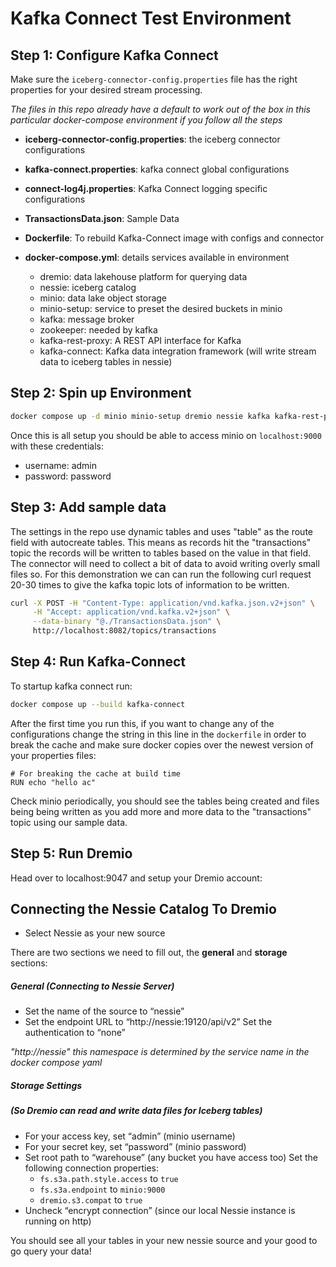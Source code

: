 # Kafka Connect Test Environment

## Step 1: Configure Kafka Connect

Make sure the `iceberg-connector-config.properties` file has the right properties for your desired stream processing.

_The files in this repo already have a default to work out of the box in this particular docker-compose environment if you follow all the steps_

- **iceberg-connector-config.properties**: the iceberg connector configurations

- **kafka-connect.properties**: kafka connect global configurations

- **connect-log4j.properties**: Kafka Connect logging specific configurations

- **TransactionsData.json**: Sample Data

- **Dockerfile**: To rebuild Kafka-Connect image with configs and connector

- **docker-compose.yml**: details services available in environment
  - dremio: data lakehouse platform for querying data
  - nessie: iceberg catalog
  - minio: data lake object storage
  - minio-setup: service to preset the desired buckets in minio
  - kafka: message broker
  - zookeeper: needed by kafka
  - kafka-rest-proxy: A REST API interface for Kafka
  - kafka-connect: Kafka data integration framework (will write stream data to iceberg tables in nessie)

## Step 2: Spin up Environment

```bash
docker compose up -d minio minio-setup dremio nessie kafka kafka-rest-proxy
```

Once this is all setup you should be able to access minio on `localhost:9000` with these credentials:

- username: admin
- password: password

## Step 3: Add sample data

The settings in the repo use dynamic tables and uses "table" as the route field with autocreate tables. This means as records hit the "transactions" topic the records will be written to tables based on the value in that field. The connector will need to collect a bit of data to avoid writing overly small files so. For this demonstration we can can run the following curl request 20-30 times to give the kafka topic lots of information to be written.

```bash
curl -X POST -H "Content-Type: application/vnd.kafka.json.v2+json" \
     -H "Accept: application/vnd.kafka.v2+json" \
     --data-binary "@./TransactionsData.json" \
     http://localhost:8082/topics/transactions
```

## Step 4: Run Kafka-Connect
To startup kafka connect run:

```bash
docker compose up --build kafka-connect
```

After the first time you run this, if you want to change any of the configurations change the string in this line in the `dockerfile` in order to break the cache and make sure docker copies over the newest version of your properties files:

```
# For breaking the cache at build time
RUN echo "hello ac"
```

Check minio periodically, you should see the tables being created and files being being written as you add more and more data to the "transactions" topic using our sample data.

## Step 5: Run Dremio

Head over to localhost:9047 and setup your Dremio account:

## Connecting the Nessie Catalog To Dremio

- Select Nessie as your new source

There are two sections we need to fill out, the **general** and **storage** sections:

##### General (Connecting to Nessie Server)

- Set the name of the source to “nessie”
- Set the endpoint URL to “http://nessie:19120/api/v2”
  Set the authentication to “none”

_"http://nessie" this namespace is determined by the service name in the docker compose yaml_

##### Storage Settings

##### (So Dremio can read and write data files for Iceberg tables)

- For your access key, set “admin” (minio username)
- For your secret key, set “password” (minio password)
- Set root path to “warehouse” (any bucket you have access too)
  Set the following connection properties:
  - `fs.s3a.path.style.access` to `true`
  - `fs.s3a.endpoint` to `minio:9000`
  - `dremio.s3.compat` to `true`
- Uncheck “encrypt connection” (since our local Nessie instance is running on http)

You should see all your tables in your new nessie source and your good to go query your data!